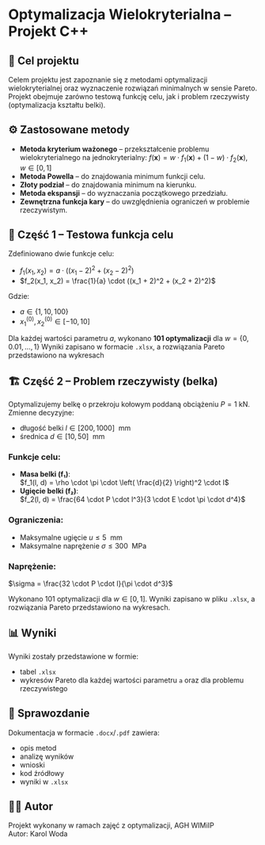 # Optymalizacja Wielokryterialna – Projekt C++

## 📌 Cel projektu

Celem projektu jest zapoznanie się z metodami optymalizacji wielokryterialnej oraz wyznaczenie rozwiązań minimalnych w sensie Pareto. Projekt obejmuje zarówno testową funkcję celu, jak i problem rzeczywisty (optymalizacja kształtu belki).

## ⚙️ Zastosowane metody

- **Metoda kryterium ważonego** – przekształcenie problemu wielokryterialnego na jednokryterialny:
  $f(\mathbf{x}) = w \cdot f_1(\mathbf{x}) + (1 - w) \cdot f_2(\mathbf{x}), \quad w \in [0, 1]$
- **Metoda Powella** – do znajdowania minimum funkcji celu.
- **Złoty podział** – do znajdowania minimum na kierunku.
- **Metoda ekspansji** – do wyznaczania początkowego przedziału.
- **Zewnętrzna funkcja kary** – do uwzględnienia ograniczeń w problemie rzeczywistym.

## 🧪 Część 1 – Testowa funkcja celu

Zdefiniowano dwie funkcje celu:
- $f_1(x_1, x_2) = a \cdot ((x_1 - 2)^2 + (x_2 - 2)^2)$
- $f_2(x_1, x_2) = \frac{1}{a} \cdot ((x_1 + 2)^2 + (x_2 + 2)^2)$

Gdzie:
- $a \in \{1, 10, 100\}$
- $x_1^{(0)}, x_2^{(0)} \in [-10, 10]$ 

Dla każdej wartości parametru $a$, wykonano **101 optymalizacji** dla $w = \{0, 0.01, ..., 1\}$ Wyniki zapisano w formacie `.xlsx`, a rozwiązania Pareto przedstawiono na wykresach

## 🏗️ Część 2 – Problem rzeczywisty (belka)

Optymalizujemy belkę o przekroju kołowym poddaną obciążeniu $P = 1\ \text{kN}$. Zmienne decyzyjne:
- długość belki $l \in [200, 1000]\ \text{ mm}$
- średnica $d \in [10, 50]\ \text{ mm}$

### Funkcje celu:
- **Masa belki (f₁)**:\
  $f_1(l, d) = \rho \cdot \pi \cdot \left( \frac{d}{2} \right)^2 \cdot l$
- **Ugięcie belki (f₂)**:\
  $f_2(l, d) = \frac{64 \cdot P \cdot l^3}{3 \cdot E \cdot \pi \cdot d^4}$

### Ograniczenia:
- Maksymalne ugięcie $u \leq 5\ \text{ mm}$
- Maksymalne naprężenie $\sigma \leq 300\ \text{ MPa}$

### Naprężenie:
$\sigma = \frac{32 \cdot P \cdot l}{\pi \cdot d^3}$

Wykonano 101 optymalizacji dla $w \in [0, 1]$. Wyniki zapisano w pliku `.xlsx`, a rozwiązania Pareto przedstawiono na wykresach.

## 📊 Wyniki

Wyniki zostały przedstawione w formie:
- tabel `.xlsx`
- wykresów Pareto dla każdej wartości parametru `a` oraz dla problemu rzeczywistego

## 📄 Sprawozdanie

Dokumentacja w formacie `.docx`/`.pdf` zawiera:
- opis metod
- analizę wyników
- wnioski
- kod źródłowy
- wyniki w `.xlsx`

## 👨‍💻 Autor

Projekt wykonany w ramach zajęć z optymalizacji, AGH WIMiIP  
Autor: Karol Woda
